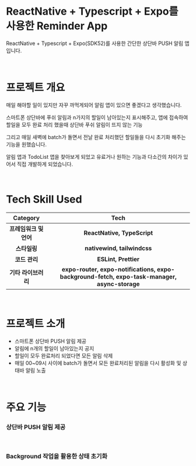 # ReactNative + Typescript + Expo를 사용한 Reminder App

ReactNative + Typescript + Expo(SDK52)를 사용한 간단한 상단바 PUSH 알림 앱입니다.

<br/>

# 프로젝트 개요

매일 해야할 일이 있지만 자꾸 까먹게되어 알림 앱이 있으면 좋겠다고 생각했습니다.

스마트폰 상단바에 푸쉬 알림과 n가지의 할일이 남아있는지 표시해주고, 앱에 접속하여 할일을 모두 완료 처리 했을때 상단바 푸쉬 알림이 뜨지 않는 기능

그리고 매일 새벽에 batch가 돌면서 전날 완료 처리했던 할일들을 다시 초기화 해주는 기능을 원했습니다.

알림 앱과 TodoList 앱을 찾아보게 되었고 유료거나 원하는 기능과 다소간의 차이가 있어서 직접 개발하게 되었습니다.

<br/>

# Tech Skill Used

|        Category        |                                             Tech                                              |
| :--------------------: | :-------------------------------------------------------------------------------------------: |
| **프레임워크 및 언어** |                                  **ReactNative, TypeScript**                                  |
|      **스타일링**      |                                   **nativewind, tailwindcss**                                 |
|     **코드 관리**      |                                     **ESLint, Prettier**                                      |
|  **기타 라이브러리**   | **expo-router, expo-notifications, expo-background-fetch, expo-task-manager, async-storage**  |

<br/>

# 프로젝트 소개

- 스마트폰 상단바 PUSH 알림 제공
- 알림에 n개의 할일이 남아있는지 공지
- 할일이 모두 완료처리 되었다면 모든 알림 삭제
- 매일 00~09시 사이에 batch가 돌면서 모든 완료처리된 알림을 다시 활성화 및 상태바 알림 노출

<br/>

# 주요 기능

### 상단바 PUSH 알림 제공


<br/>

### Background 작업을 활용한 상태 초기화
